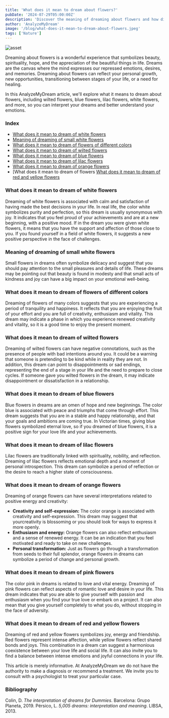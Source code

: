 ```yaml
---
title: 'What does it mean to dream about flowers?'
pubDate: '2024-07-29T05:00:00Z'
description: 'Discover the meaning of dreaming about flowers and how different types of flowers can reflect important aspects of your life and emotions.'
author: 'AnalyzeMyDream'
image: '/blog/what-does-it-mean-to-dream-about-flowers.jpeg'
tags: ['Nature']
---
```


![asset](/blog/what-does-it-mean-to-dream-about-flowers.jpeg)

Dreaming about flowers is a wonderful experience that symbolizes beauty, spirituality, hope, and the appreciation of the beautiful things in life. Dreams are the canvas where the mind expresses our repressed emotions, desires, and memories. Dreaming about flowers can reflect your personal growth, new opportunities, transitioning between stages of your life, or a need for healing.

In this AnalyzeMyDream article, we'll explore what it means to dream about flowers, including wilted flowers, blue flowers, lilac flowers, white flowers, and more, so you can interpret your dreams and better understand your emotions.

### Index

- [What does it mean to dream of white flowers](#what-does-it-mean-to-dream-of-white-flowers)
- [Meaning of dreaming of small white flowers](#meaning-of-dreaming-of-small-white-flowers)
- [What does it mean to dream of flowers of different colors](#what-does-it-mean-to-dream-of-flowers-of-different-colors)
- [What does it mean to dream of wilted flowers](#what-does-it-mean-to-dream-of-wilted-flowers)
- [What does it mean to dream of blue flowers](#what-does-it-mean-to-dream-of-blue-flowers)
- [What does it mean to dream of lilac flowers](#what-does-it-mean-to-dream-of-lilac-flowers)
- [What does it mean to dream of orange flowers](#what-does-it-mean-to-dream-of-orange-flowers)
- [What does it mean to dream of flowers [What does it mean to dream of red and yellow flowers](#what-does-it-mean-to-dream-of-red-and-yellow-flowers)

### What does it mean to dream of white flowers

Dreaming of white flowers is associated with calm and satisfaction of having made the best decisions in your life. In real life, the color white symbolizes purity and perfection, so this dream is usually synonymous with joy. It indicates that you feel proud of your achievements and are at a new beginning, with a positive mood. If in the dream you were given white flowers, it means that you have the support and affection of those close to you. If you found yourself in a field of white flowers, it suggests a new positive perspective in the face of challenges.

### Meaning of dreaming of small white flowers

Small flowers in dreams often symbolize delicacy and suggest that you should pay attention to the small pleasures and details of life. These dreams may be pointing out that beauty is found in modesty and that small acts of kindness and joy can have a big impact on your emotional well-being.

### What does it mean to dream of flowers of different colors

Dreaming of flowers of many colors suggests that you are experiencing a period of tranquility and happiness. It reflects that you are enjoying the fruit of your effort and you are full of creativity, enthusiasm and vitality. This dream may indicate a phase in which you experience renewed creativity and vitality, so it is a good time to enjoy the present moment.

### What does it mean to dream of wilted flowers

Dreaming of wilted flowers can have negative connotations, such as the presence of people with bad intentions around you. It could be a warning that someone is pretending to be kind while in reality they are not. In addition, this dream can point to disappointments or sad endings, representing the end of a stage in your life and the need to prepare to close cycles. If someone gave you wilted flowers in the dream, it may indicate disappointment or dissatisfaction in a relationship.

### What does it mean to dream of blue flowers

Blue flowers in dreams are an omen of hope and new beginnings. The color blue is associated with peace and triumphs that come through effort. This dream suggests that you are in a stable and happy relationship, and that your goals and ambitions are coming true. In Victorian times, giving blue flowers symbolized eternal love, so if you dreamed of blue flowers, it is a positive sign for your love life and your achievements.

### What does it mean to dream of lilac flowers

Lilac flowers are traditionally linked with spirituality, nobility, and reflection. Dreaming of lilac flowers reflects emotional depth and a moment of personal introspection. This dream can symbolize a period of reflection or the desire to reach a higher state of consciousness.

### What does it mean to dream of orange flowers

Dreaming of orange flowers can have several interpretations related to positive energy and creativity:

- **Creativity and self-expression:** The color orange is associated with creativity and self-expression. This dream may suggest that yourcreativity is blossoming or you should look for ways to express it more openly.
- **Enthusiasm and energy:** Orange flowers can also reflect enthusiasm and a sense of renewed energy. It can be an indication that you feel motivated and ready to take on new challenges.
- **Personal transformation:** Just as flowers go through a transformation from seeds to their full splendor, orange flowers in dreams can symbolize a period of change and personal growth.

### What does it mean to dream of pink flowers

The color pink in dreams is related to love and vital energy. Dreaming of pink flowers can reflect aspects of romantic love and desire in your life. This dream indicates that you are able to give yourself with passion and enthusiasm when you find your true love or embark on a project. It can also mean that you give yourself completely to what you do, without stopping in the face of adversity.

### What does it mean to dream of red and yellow flowers

Dreaming of red and yellow flowers symbolizes joy, energy and friendship. Red flowers represent intense affection, while yellow flowers reflect shared bonds and joys. This combination in a dream can suggest a harmonious coexistence between your love life and social life. It can also invite you to find a balance between intense emotions and joyful connections in your life.

This article is merely informative. At AnalyzeMyDream we do not have the authority to make a diagnosis or recommend a treatment. We invite you to consult with a psychologist to treat your particular case.

### Bibliography

Colin, D. *The interpretation of dreams for Dummies*. Barcelona: Grupo Planeta, 2019. 
Pérsico, L. *5,005 dreams: interpretation and meaning*. LIBSA, 2013.